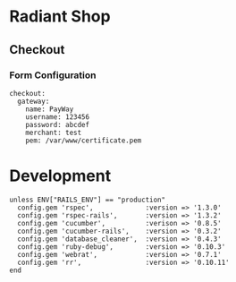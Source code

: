 # Radiant Shop

## Checkout

### Form Configuration

    checkout:
      gateway:
        name: PayWay
        username: 123456
        password: abcdef
        merchant: test
        pem: /var/www/certificate.pem
        
# Development

    unless ENV["RAILS_ENV"] == "production"
      config.gem 'rspec',             :version => '1.3.0'
      config.gem 'rspec-rails',       :version => '1.3.2'
      config.gem 'cucumber',          :verison => '0.8.5'
      config.gem 'cucumber-rails',    :version => '0.3.2'
      config.gem 'database_cleaner',  :version => '0.4.3'
      config.gem 'ruby-debug',        :version => '0.10.3'
      config.gem 'webrat',            :version => '0.7.1'
      config.gem 'rr',                :version => '0.10.11'
    end        